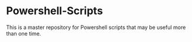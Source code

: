 # Powershell-Scripts
This is a master repository for Powershell scripts that may be useful more than one time.
